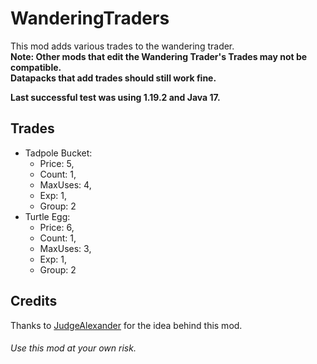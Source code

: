 ﻿# WanderingTraders  
This mod adds various trades to the wandering trader.  
**Note: Other mods that edit the Wandering Trader's Trades may not be compatible.**  
**Datapacks that add trades should still work fine.**  

**Last successful test was using 1.19.2 and Java 17.**  

## Trades
* Tadpole Bucket:
    - Price: 5,
    - Count: 1,
    - MaxUses: 4,
    - Exp: 1,
    - Group: 2
* Turtle Egg:
    - Price: 6,
    - Count: 1,
    - MaxUses: 3,
    - Exp: 1,
    - Group: 2

## Credits  
Thanks to [JudgeAlexander](https://www.youtube.com/@JudgeAlex) for the idea behind this mod.

###### Use this mod at your own risk.  
